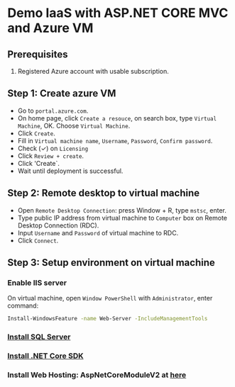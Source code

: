 # Demo IaaS with ASP.NET CORE MVC and Azure VM
## Prerequisites
1. Registered Azure account with usable subscription.
## Step 1: Create azure VM
- Go to `portal.azure.com`.
- On home page, click `Create a resouce`, on search box, type `Virtual Machine`, OK. Choose `Virtual Machine`.
- Click `Create`.
- Fill in `Virtual machine name`, `Username`, `Password`, `Confirm password`.
- Check (✓) on `Licensing`
- Click `Review + create`.
- Click 'Create`.
- Wait until deployment is successful.
## Step 2: Remote desktop to virtual machine
- Open `Remote Desktop Connection`: press Window + R, type `mstsc`, enter.
- Type public IP address from virtual machine to `Computer` box on Remote Desktop Connection (RDC).
- Input `Username` and `Password` of virtual machine to RDC. 
- Click `Connect`.
## Step 3: Setup environment on virtual machine
### Enable IIS server
On virtual machine, open `Window PowerShell` with `Administrator`, enter command:
```bash
Install-WindowsFeature -name Web-Server -IncludeManagementTools
```
### [Install SQL Server](https://www.microsoft.com/en-us/sql-server/sql-server-downloads?rtc=1)
### [Install .NET Core SDK](https://dotnet.microsoft.com/download)
### Install Web Hosting: AspNetCoreModuleV2 at [here](https://dotnet.microsoft.com/download/dotnet/thank-you/runtime-aspnetcore-2.2.2-windows-hosting-bundle-installer)
